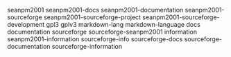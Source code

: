 seanpm2001
seanpm2001-docs
seanpm2001-documentation
seanpm2001-sourceforge
seanpm2001-sourceforge-project
seanpm2001-sourceforge-development
gpl3
gplv3
markdown-lang
markdown-language
docs
documentation
sourceforge
sourceforge-seanpm2001
information
seanpm2001-information
sourceforge-info
sourceforge-docs
sourceforge-documentation
sourceforge-information
